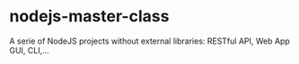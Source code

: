 # nodejs-master-class
A serie of NodeJS projects without external libraries: RESTful API, Web App GUI, CLI,...
